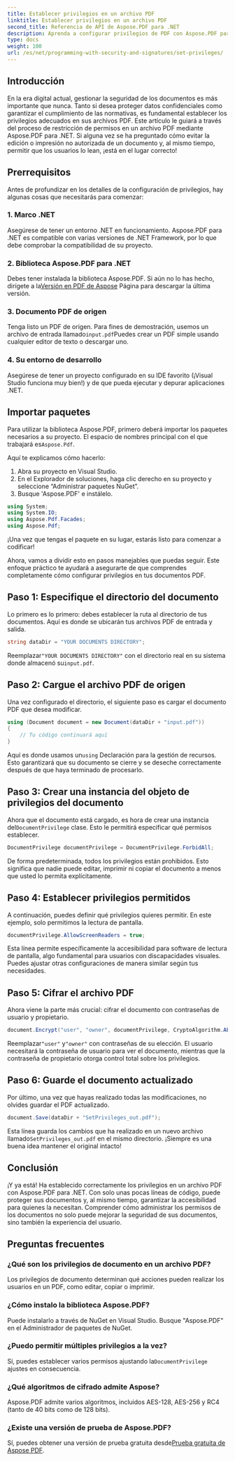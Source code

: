 ```yaml
---
title: Establecer privilegios en un archivo PDF
linktitle: Establecer privilegios en un archivo PDF
second_title: Referencia de API de Aspose.PDF para .NET
description: Aprenda a configurar privilegios de PDF con Aspose.PDF para .NET con esta guía paso a paso. Proteja sus documentos de manera eficaz.
type: docs
weight: 100
url: /es/net/programming-with-security-and-signatures/set-privileges/
---
```

## Introducción

En la era digital actual, gestionar la seguridad de los documentos es más importante que nunca. Tanto si desea proteger datos confidenciales como garantizar el cumplimiento de las normativas, es fundamental establecer los privilegios adecuados en sus archivos PDF. Este artículo le guiará a través del proceso de restricción de permisos en un archivo PDF mediante Aspose.PDF para .NET. Si alguna vez se ha preguntado cómo evitar la edición o impresión no autorizada de un documento y, al mismo tiempo, permitir que los usuarios lo lean, ¡está en el lugar correcto!

## Prerrequisitos

Antes de profundizar en los detalles de la configuración de privilegios, hay algunas cosas que necesitarás para comenzar:

### 1. Marco .NET

Asegúrese de tener un entorno .NET en funcionamiento. Aspose.PDF para .NET es compatible con varias versiones de .NET Framework, por lo que debe comprobar la compatibilidad de su proyecto.

### 2. Biblioteca Aspose.PDF para .NET

 Debes tener instalada la biblioteca Aspose.PDF. Si aún no lo has hecho, dirígete a la[Versión en PDF de Aspose](https://releases.aspose.com/pdf/net/) Página para descargar la última versión.

### 3. Documento PDF de origen

 Tenga listo un PDF de origen. Para fines de demostración, usemos un archivo de entrada llamado`input.pdf`Puedes crear un PDF simple usando cualquier editor de texto o descargar uno.

### 4. Su entorno de desarrollo

Asegúrese de tener un proyecto configurado en su IDE favorito (¡Visual Studio funciona muy bien!) y de que pueda ejecutar y depurar aplicaciones .NET.

## Importar paquetes

 Para utilizar la biblioteca Aspose.PDF, primero deberá importar los paquetes necesarios a su proyecto. El espacio de nombres principal con el que trabajará es`Aspose.Pdf`.

Aquí te explicamos cómo hacerlo:

1. Abra su proyecto en Visual Studio.
2. En el Explorador de soluciones, haga clic derecho en su proyecto y seleccione “Administrar paquetes NuGet”.
3. Busque 'Aspose.PDF' e instálelo.

```csharp
using System;
using System.IO;
using Aspose.Pdf.Facades;
using Aspose.Pdf;
```

¡Una vez que tengas el paquete en su lugar, estarás listo para comenzar a codificar!

Ahora, vamos a dividir esto en pasos manejables que puedas seguir. Este enfoque práctico te ayudará a asegurarte de que comprendes completamente cómo configurar privilegios en tus documentos PDF.

## Paso 1: Especifique el directorio del documento

Lo primero es lo primero: debes establecer la ruta al directorio de tus documentos. Aquí es donde se ubicarán tus archivos PDF de entrada y salida.

```csharp
string dataDir = "YOUR DOCUMENTS DIRECTORY";
```
 Reemplazar`"YOUR DOCUMENTS DIRECTORY"` con el directorio real en su sistema donde almacenó su`input.pdf`.

## Paso 2: Cargue el archivo PDF de origen

Una vez configurado el directorio, el siguiente paso es cargar el documento PDF que desea modificar.

```csharp
using (Document document = new Document(dataDir + "input.pdf"))
{
    // Tu código continuará aquí
}
```
 Aquí es donde usamos un`using` Declaración para la gestión de recursos. Esto garantizará que su documento se cierre y se deseche correctamente después de que haya terminado de procesarlo.

## Paso 3: Crear una instancia del objeto de privilegios del documento

Ahora que el documento está cargado, es hora de crear una instancia del`DocumentPrivilege` clase. Esto le permitirá especificar qué permisos establecer.

```csharp
DocumentPrivilege documentPrivilege = DocumentPrivilege.ForbidAll;
```
De forma predeterminada, todos los privilegios están prohibidos. Esto significa que nadie puede editar, imprimir ni copiar el documento a menos que usted lo permita explícitamente.

## Paso 4: Establecer privilegios permitidos

A continuación, puedes definir qué privilegios quieres permitir. En este ejemplo, solo permitimos la lectura de pantalla.

```csharp
documentPrivilege.AllowScreenReaders = true;
```
Esta línea permite específicamente la accesibilidad para software de lectura de pantalla, algo fundamental para usuarios con discapacidades visuales. Puedes ajustar otras configuraciones de manera similar según tus necesidades.

## Paso 5: Cifrar el archivo PDF

Ahora viene la parte más crucial: cifrar el documento con contraseñas de usuario y propietario.

```csharp
document.Encrypt("user", "owner", documentPrivilege, CryptoAlgorithm.AESx128, false);
```
 Reemplazar`"user"` y`"owner"` con contraseñas de su elección. El usuario necesitará la contraseña de usuario para ver el documento, mientras que la contraseña de propietario otorga control total sobre los privilegios. 

## Paso 6: Guarde el documento actualizado

Por último, una vez que hayas realizado todas las modificaciones, no olvides guardar el PDF actualizado.

```csharp
document.Save(dataDir + "SetPrivileges_out.pdf");
```
 Esta línea guarda los cambios que ha realizado en un nuevo archivo llamado`SetPrivileges_out.pdf` en el mismo directorio. ¡Siempre es una buena idea mantener el original intacto!

## Conclusión

¡Y ya está! Ha establecido correctamente los privilegios en un archivo PDF con Aspose.PDF para .NET. Con solo unas pocas líneas de código, puede proteger sus documentos y, al mismo tiempo, garantizar la accesibilidad para quienes la necesitan. Comprender cómo administrar los permisos de los documentos no solo puede mejorar la seguridad de sus documentos, sino también la experiencia del usuario. 

## Preguntas frecuentes

### ¿Qué son los privilegios de documento en un archivo PDF?  
Los privilegios de documento determinan qué acciones pueden realizar los usuarios en un PDF, como editar, copiar o imprimir.

### ¿Cómo instalo la biblioteca Aspose.PDF?  
Puede instalarlo a través de NuGet en Visual Studio. Busque "Aspose.PDF" en el Administrador de paquetes de NuGet.

### ¿Puedo permitir múltiples privilegios a la vez?  
Sí, puedes establecer varios permisos ajustando la`DocumentPrivilege` ajustes en consecuencia.

### ¿Qué algoritmos de cifrado admite Aspose?  
Aspose.PDF admite varios algoritmos, incluidos AES-128, AES-256 y RC4 (tanto de 40 bits como de 128 bits).

### ¿Existe una versión de prueba de Aspose.PDF?  
 Sí, puedes obtener una versión de prueba gratuita desde[Prueba gratuita de Aspose PDF](https://releases.aspose.com/).